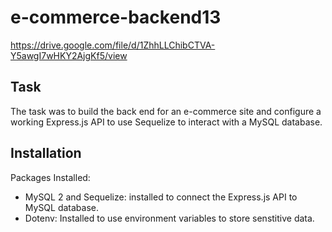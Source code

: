 # e-commerce-backend13
https://drive.google.com/file/d/1ZhhLLChibCTVA-Y5awgI7wHKY2AjgKf5/view

## Task

The task was to build the back end for an e-commerce site and configure a working Express.js API to use Sequelize to interact with a MySQL database.

## Installation
Packages Installed: 

- MySQL 2 and Sequelize: installed to connect the Express.js API to MySQL database.
- Dotenv: Installed to use environment variables to store senstitive data. 
